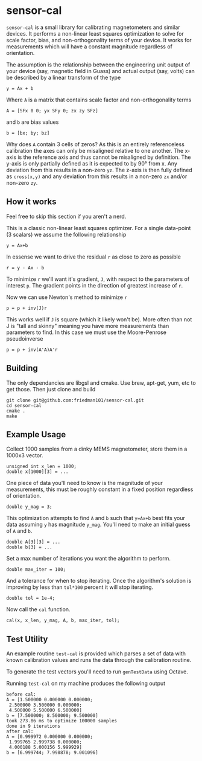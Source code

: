 # sensor-cal
`sensor-cal` is a small library for calibrating magnetometers and similar devices. It performs a non-linear least squares optimization to solve for scale factor, bias, and non-orthogonality terms of your device. It works for measurements which will have a constant magnitude regardless of orientation.

The assumption is the relationship between the engineering unit output of your device (say, magnetic field in Guass) and actual output (say, volts) can be described by a linear transform of the type

```
y = Ax + b
```

Where `A` is a matrix that contains scale factor and non-orthogonality terms

```
A = [SFx 0 0; yx SFy 0; zx zy SFz]
```

and `b` are bias values
```
b = [bx; by; bz]
```

Why does `A` contain 3 cells of zeros? As this is an entirely referenceless calibration the axes can only be misaligned relative to one another. The x-axis is the reference axis and thus cannot be misaligned by definition. The y-axis is only partially defined as it is expected to by 90° from x. Any deviation from this results in a non-zero `yz`. The z-axis is then fully defined as `cross(x,y)` and any deviation from this results in a non-zero `zx` and/or non-zero `zy`.

## How it works
Feel free to skip this section if you aren't a nerd.

This is a classic non-linear least squares optimizer. For a single data-point (3 scalars) we assume the following relationship

```
y = Ax+b
```

In essense we want to drive the residual `r` as close to zero as possible

```
r = y - Ax - b
```

To minimize `r` we'll want it's gradient, `J`, with respect to the parameters of interest `p`. The gradient points in the direction of greatest increase of `r`.

Now we can use Newton's method to minimize `r`

```
p = p + inv(J)r
```

This works well if `J` is square (which it likely won't be). More often than not J is "tall and skinny" meaning you have more measurements than parameters to find. In this case we must use the Moore-Penrose pseudoinverse

```
p = p + inv(A'A)A'r
```

## Building
The only dependancies are libgsl and cmake. Use brew, apt-get, yum, etc to get those. Then just clone and build

```
git clone git@github.com:friedman101/sensor-cal.git
cd sensor-cal
cmake .
make
```

## Example Usage
Collect 1000 samples from a dinky MEMS magnetometer, store them in a 1000x3 vector.

```
unsigned int x_len = 1000;
double x[1000][3] = ...
```

One piece of data you'll need to know is the magnitude of your measurements, this must be roughly constant in a fixed position regardless of orientation.

```
double y_mag = 3;
```

This optimization attempts to find `A` and `b` such that `y=Ax+b` best fits your data assuming `y` has magnitude `y_mag`. You'll need to make an initial guess of `A` and `b`.

```
double A[3][3] = ...
double b[3] = ...
```

Set a max number of iterations you want the algorithm to perform.

```
double max_iter = 100;
```

And a tolerance for when to stop iterating. Once the algorithm's solution is improving by less than `tol*100` percent it will stop iterating.

```
double tol = 1e-4;
```


Now call the `cal` function.

```
cal(x, x_len, y_mag, A, b, max_iter, tol);
```

## Test Utility
An example routine `test-cal` is provided which parses a set of data with known calibration values and runs the data through the calibration routine.

To generate the test vectors you'll need to run `genTestData` using Octave.

Running `test-cal` on my machine produces the following output

```
before cal:
A = [1.500000 0.000000 0.000000;
 2.500000 3.500000 0.000000;
 4.500000 5.500000 6.500000]
b = [7.500000; 8.500000; 9.500000]
took 273.86 ms to optimize 100000 samples
done in 9 iterations
after cal:
A = [0.999972 0.000000 0.000000;
 1.999765 2.999738 0.000000;
 4.000188 5.000156 5.999929]
b = [6.999744; 7.998878; 9.001096]
```
